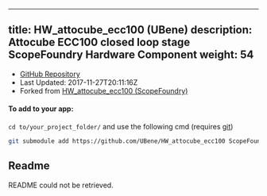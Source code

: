 
---
title: HW_attocube_ecc100 (UBene)
description: Attocube ECC100 closed loop stage ScopeFoundry Hardware Component
weight: 54
---
- [GitHub Repository](https://github.com/UBene/HW_attocube_ecc100)
- Last Updated: 2017-11-27T20:11:16Z
- Forked from [HW_attocube_ecc100 (ScopeFoundry)](/docs/301_existing-hardware-components/hw_attocube_ecc100-scopefoundry)

#### To add to your app:

`cd to/your_project_folder/` and use the following cmd (requires [git](/docs/100_development-environment/20_git/))

```bash
git submodule add https://github.com/UBene/HW_attocube_ecc100 ScopeFoundryHW/attocube_ecc100
```


## Readme
README could not be retrieved.
